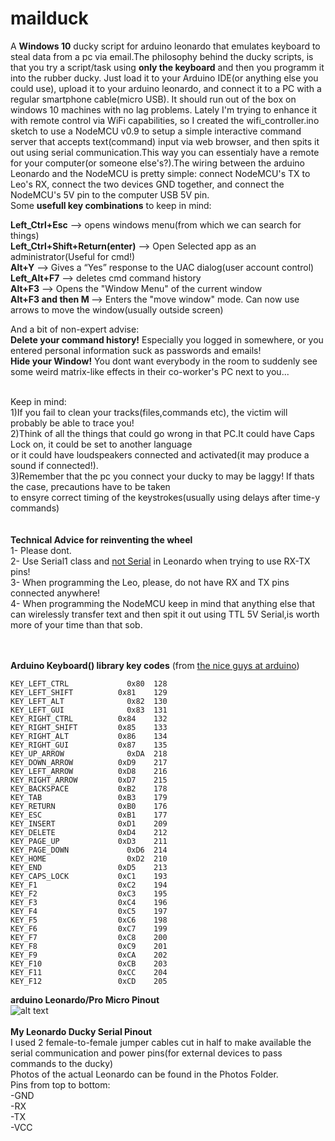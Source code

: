 # mailduck
A <b>Windows 10</b> ducky script for arduino leonardo that emulates keyboard to steal data from a pc via email.The philosophy behind the ducky scripts, is that you try a script/task using <b> only the keyboard</b> and then you programm it into the rubber ducky. Just load it to your Arduino IDE(or anything else you could use), upload it to your arduino leonardo, and connect it to a  PC with a regular smartphone cable(micro USB).  It should run out of the box on windows 10 machines with no lag problems. Lately I'm trying to enhance it with remote control via WiFi capabilities, so I created the wifi_controller.ino sketch to use a NodeMCU v0.9 to setup a simple interactive command server that accepts text(command) input via web browser, and then spits it out using serial communication.This way you can essentialy have a remote for your computer(or someone else's?).The wiring between the arduino Leonardo and the NodeMCU is pretty simple: connect NodeMCU's TX to Leo's RX, connect the two devices GND together, and connect the NodeMCU's 5V pin to the computer USB 5V pin.</br>
Some <b>usefull key combinations</b> to keep in mind:

<b>Left_Ctrl+Esc</b> --> opens windows menu(from which we can search for things) </br>
<b>Left_Ctrl+Shift+Return(enter)</b> --> Open Selected app as an administrator(Useful for cmd!)</br>
<b>Alt+Y</b> --> Gives a “Yes” response to the UAC dialog(user account control)</br>
<b>Left_Alt+F7</b> --> deletes cmd command history</br>
<b>Alt+F3</b> --> Opens the "Window Menu" of the current window</br>
<b>Alt+F3 and then M </b>  --> Enters the "move window" mode. Can now use arrows to move the window(usually outside screen)</br>


And a bit of non-expert advise:</br>
<b>Delete your command history!</b> Especially you logged in somewhere, or you entered personal information suck as passwords and emails!</br>
<b>Hide your Window!</b> You dont want everybody in the room to suddenly see some weird matrix-like effects in their co-worker's PC next to you...</br>
</br>



Keep in mind:</br>
1)If you fail to clean your tracks(files,commands etc), the victim will probably be able to trace you!</br>
2)Think of all the things that could go wrong in that PC.It could have Caps Lock on, it could be set to another language</br>
or it could have loudspeakers connected and activated(it may produce a sound if connected!).</br>
3)Remember that the pc you connect your ducky to may be laggy! If thats the case, precautions have to be taken</br>
to ensyre correct timing of the keystrokes(usually using delays after time-y commands)</br>
</br></br>**Technical Advice for reinventing the wheel**</br>
1- Please dont.</br>
2- Use Serial1 class and [not Serial](https://store.arduino.cc/arduino-leonardo-with-headers) in Leonardo when trying to use RX-TX pins!</br>
3- When programming the Leo, please, do not have RX and TX pins connected anywhere!</br>
4- When programming the NodeMCU keep in mind that anything else that can wirelessly transfer text and then spit it out using TTL 5V Serial,is worth more of your time than that sob.</br>
</br></br>


<b> Arduino Keyboard() library key codes</b> (from [the nice guys at arduino](https://www.arduino.cc/en/Reference/KeyboardModifiers))</br>
```
KEY_LEFT_CTRL	          0x80	128
KEY_LEFT_SHIFT	        0x81	129
KEY_LEFT_ALT	          0x82	130
KEY_LEFT_GUI	          0x83	131
KEY_RIGHT_CTRL        	0x84	132
KEY_RIGHT_SHIFT	        0x85	133
KEY_RIGHT_ALT         	0x86	134
KEY_RIGHT_GUI         	0x87	135
KEY_UP_ARROW	          0xDA	218
KEY_DOWN_ARROW	        0xD9	217
KEY_LEFT_ARROW	        0xD8	216
KEY_RIGHT_ARROW       	0xD7	215
KEY_BACKSPACE         	0xB2	178
KEY_TAB	                0xB3	179
KEY_RETURN            	0xB0	176
KEY_ESC               	0xB1	177
KEY_INSERT            	0xD1	209
KEY_DELETE	            0xD4	212
KEY_PAGE_UP           	0xD3	211
KEY_PAGE_DOWN	          0xD6	214
KEY_HOME	              0xD2	210
KEY_END               	0xD5	213
KEY_CAPS_LOCK         	0xC1	193
KEY_F1	                0xC2	194
KEY_F2	                0xC3	195
KEY_F3	                0xC4	196
KEY_F4	                0xC5	197
KEY_F5	                0xC6	198
KEY_F6	                0xC7	199
KEY_F7	                0xC8	200
KEY_F8	                0xC9	201
KEY_F9	                0xCA	202
KEY_F10	                0xCB	203
KEY_F11	                0xCC	204
KEY_F12	                0xCD	205
```
**arduino Leonardo/Pro Micro Pinout**</br>
![alt text](https://cdn.sparkfun.com/assets/9/c/3/c/4/523a1765757b7f5c6e8b4567.png)
</br></br>**My Leonardo Ducky Serial Pinout**</br>
I used 2 female-to-female jumper cables cut in half to make available the serial communication and power pins(for external 
devices to pass commands to the ducky)
</br>
Photos of the actual Leonardo can be found in the Photos Folder.
</br>
Pins from top to bottom:</br>
-GND                </br>
-RX              </br>
-TX         </br>
-VCC </br>

